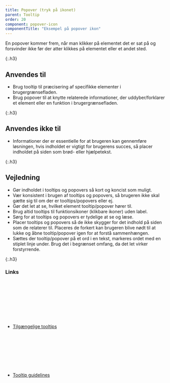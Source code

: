 ```yaml
---
title: Popover (tryk på ikonet)
parent: Tooltip
order: 20
component: popover-icon
componentTitle: "Eksempel på popover ikon"
---
```

En popover kommer frem, når man klikker på elementet det er sat på og forsvinder ikke før der atter klikkes på elementet eller et andet sted.

{:.h3}
## Anvendes til

- Brug tooltip til præcisering af specifikke elementer i brugergrænsefladen.
- Brug popover til at knytte relaterede informationer, der uddyber/forklarer et element eller en funktion i brugergrænsefladen.

{:.h3}
## Anvendes ikke til

- Informationer der er essentielle for at brugeren kan gennemføre løsningen, hvis indholdet er vigtigt for brugerens succes, så placer indholdet på siden som brød- eller hjælpetekst.

{:.h3}
## Vejledning

- Gør indholdet i tooltips og popovers så kort og koncist som muligt.
- Vær konsistent i brugen af tooltips og popovers, så brugeren ikke skal gætte sig til om der er tooltips/popovers eller ej.
- Gør det let at se, hvilket element tooltip/popover hører til.
- Brug altid tooltips til funktionsikoner (klikbare ikoner) uden label.
- Sørg for at tooltips og popovers er tydelige at se og læse.
- Placer tooltips og popovers så de ikke skygger for det indhold på siden som de relaterer til. Placeres de forkert kan brugeren blive nødt til at lukke og åbne tooltip/popover igen for at forstå sammenhængen.
- Sættes der tooltip/popover på et ord i en tekst, markeres ordet med en stiplet linje under. Brug det i begrænset omfang, da det let virker forstyrrende.

{:.h3}
### Links
<ul class="nobullet-list">
    <li><a href="https://w3c.github.io/aria-practices/#tooltip" class="icon-link">Tilgængelige tooltips<svg class="icon-svg" focusable="false" aria-hidden="true"><use xlink:href="#open-in-new"></use></svg></a></li>
    <li><a href="https://www.nngroup.com/articles/tooltip-guidelines/" class="icon-link">Tooltip guidelines<svg class="icon-svg" focusable="false" aria-hidden="true"><use xlink:href="#open-in-new"></use></svg></a></li>
</ul>
